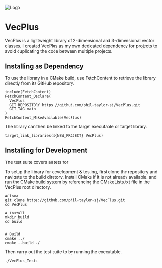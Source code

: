 ![Logo](https://github.com/phil-taylor-sj/images/vecplus-logo.png)

# VecPlus

VecPlus is a lightweight library of 2-dimensional and 3-dimensional vector classes.
I created VecPlus as my own dedicated dependency for projects to avoid duplicating
the code between multiple projects.



## Installing as Dependency

To use the library in a CMake build, use FetchContent to retrieve the library 
directly from its GitHub repository. 

```
include(FetchContent)
FetchContent_Declare(
  VecPlus
  GIT_REPOSITORY https://github.com/phil-taylor-sj/VecPlus.git
  GIT_TAG main
)
FetchContent_MakeAvailable(VecPlus)
```

The library can then be linked to the target executable or target library.

```
target_link_libraries(${NEW_PROJECT} VecPlus)
```

## Installing for Development

The test suite covers all tets for 

To setup the library for development & testing, first clone the repository and navigate to the build diretory. Install CMake if it is not already available, and run the CMake build system by referencing the CMakeLists.txt file in the VecPlus root directory.

```
#Clone
git clone https://github.com/phil-taylor-sj/VecPlus.git
cd VecPlus

# Install
mkdir build
cd build


# Build
cmake ../
cmake --build ./
```

Then carry out the test suite to by running the executable.

```
./VecPlus_Tests
```